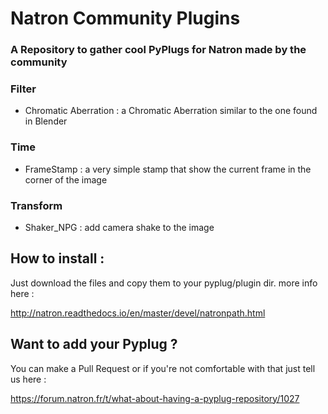 # Natron Community Plugins
### A Repository to gather cool PyPlugs for Natron made by the community

### Filter
- Chromatic Aberration : a Chromatic Aberration similar to the one found in Blender

### Time
- FrameStamp : a very simple stamp that show the current frame in the corner of the image

### Transform
- Shaker_NPG : add camera shake to the image

## How to install :
Just download the files and copy them to your pyplug/plugin dir.
more info here : 

http://natron.readthedocs.io/en/master/devel/natronpath.html

## Want to add your Pyplug ?
You can make a Pull Request or if you're not comfortable with that just tell us here :

https://forum.natron.fr/t/what-about-having-a-pyplug-repository/1027

